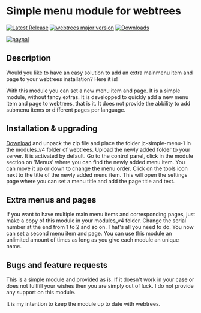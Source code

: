 Simple menu module for webtrees
==============================

[![Latest Release](https://img.shields.io/github/release/JustCarmen/webtrees-simple-menu.svg)][1]
[![webtrees major version](https://img.shields.io/badge/webtrees-v2.x-green)][2]
[![Downloads](https://img.shields.io/github/downloads/JustCarmen/webtrees-simple-menu/total.svg)]()

[![paypal](https://www.paypalobjects.com/en_US/i/btn/btn_donateCC_LG.gif)](https://www.paypal.com/cgi-bin/webscr?cmd=_donations&business=XPBC2W85M38AS&item_name=webtrees%20modules%20by%20JustCarmen&currency_code=EUR)

Description
------------
Would you like to have an easy solution to add an extra mainmenu item and page to your webtrees installation?
Here it is!

With this module you can set a new menu item and page. It is a simple module, without fancy extras. It is developped to quickly add a new menu item and page to webtrees, that is it. It does not provide the abbility to add submenu items or different pages per language.

Installation & upgrading
------------------------
[Download][3] and unpack the zip file and place the folder jc-simple-menu-1 in the modules_v4 folder of webtrees. Upload the newly added folder to your server. It is activated by default. Go to the control panel, click in the module section on 'Menus' where you can find the newly added menu item. You can move it up or down to change the menu order. Click on the tools icon next to the title of the newly added menu item. This will open the settings page where you can set a menu title and add the page title and text.

Extra menus and pages
---------------------
If you want to have multiple main menu items and corresponding pages, just make a copy of this module in your modules_v4 folder. Change the serial number at the end from 1 to 2 and so on. That's all you need to do. You now can set a second menu item and page. You can use this module an unlimited amount of times as long as you give each module an unique name.

Bugs and feature requests
-------------------------
This is a simple module and provided as is. If it doesn't work in your case or does not fullfill your wishes then you are simply out of luck. I do not provide any support on this module.

It is my intention to keep the module up to date with webtrees.

 [1]: https://github.com/JustCarmen/webtrees-simple-menu/releases/latest
 [2]: https://webtrees.github.io/download/
 [3]: https://github.com/JustCarmen/webtrees-simple-menu/releases/download/1.0/jc-simple-menu-1.zip
